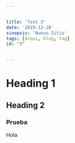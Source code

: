 ```yaml
---


title: 'Test 3'
date: '2019-12-20'
sinopsis: 'Nuevo Sitio'
tags: [Arqui, blog, tag]
id: "3"


---
```



# Heading 1
## Heading 2
### Prueba
Hola